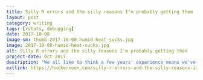 ```yaml
---
title: Silly R errors and the silly reasons I’m probably getting them
layout: post
category: writing
tags: [rstats, debugging]
date: 2017-10-08
image-sm: thumb-2017-10-08-humid-heat-sucks.jpg
image: 2017-10-08-humid-heat-sucks.jpg
alt: Silly R errors and the silly reasons I'm probably getting them
project-date: Oct 2017
description: "We all like to think a few years' experience means we've learnt something: the same silly mistakes happen less often, and when they do we fix them in less time. Well, yes—ideally."
extlink: https://hackernoon.com/silly-r-errors-and-the-silly-reasons-im-probably-getting-them-c6bd9ada59c
---
```

